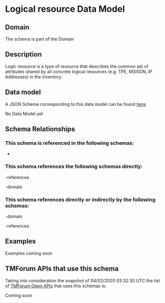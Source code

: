 # Logical resource Data Model

## Domain

The  schema is part of the  Domain

## Description

Logic resource is a type of resource that describes the common set of attributes shared by all concrete logical resources (e.g. TPE, MSISDN, IP Addresses) in the inventory.

## Data model

A JSON Schema corresponding to this data model can be found
[here](https://github.com/tmforum-rand/schemas/blob/candidates/Resource/LogicalResource.schema.json).

No Data Model yet

## Schema Relationships

### This schema is referenced in the following schemas:

-

### This schema references the following schemas directly:

-references

-domain

### This schema references directly or indirectly by the following schemas:

-domain

-references



## Examples

Examples coming soon

## TMForum APIs that use this schema

Taking into consideration the snapshot of 04/02/2020 03:32:30 UTC the list of [TMForum Open APIs](https://www.tmforum.org/open-apis/) that uses this schemas is:

Coming soon